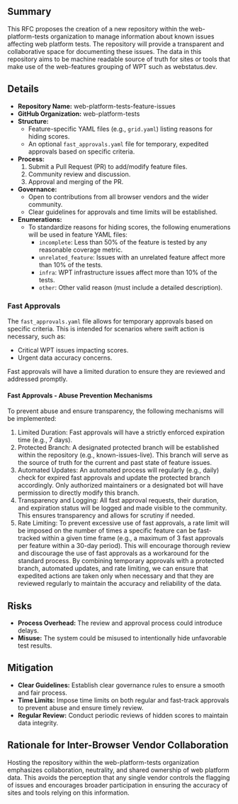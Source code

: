 ## Summary

This RFC proposes the creation of a new repository within the web-platform-tests organization to manage information about known issues affecting web platform tests. The repository will provide a transparent and collaborative space for documenting these issues. The data in this repository aims to be machine readable source of truth for sites or tools that make use of the web-features grouping of WPT such as webstatus.dev.

## Details

* **Repository Name:** web-platform-tests-feature-issues
* **GitHub Organization:** web-platform-tests
* **Structure:**
    * Feature-specific YAML files (e.g., `grid.yaml`) listing reasons for hiding scores.
    * An optional `fast_approvals.yaml` file for temporary, expedited approvals based on specific criteria.
* **Process:**
    1. Submit a Pull Request (PR) to add/modify feature files.
    2. Community review and discussion.
    3. Approval and merging of the PR.
* **Governance:**
    * Open to contributions from all browser vendors and the wider community.
    * Clear guidelines for approvals and time limits will be established.
* **Enumerations:**
    * To standardize reasons for hiding scores, the following enumerations will be used in feature YAML files:
        * `incomplete`: Less than 50% of the feature is tested by any reasonable coverage metric.
        * `unrelated_feature`: Issues with an unrelated feature affect more than 10% of the tests.
        * `infra`: WPT infrastructure issues affect more than 10% of the tests.
        * `other`: Other valid reason (must include a detailed description).

### Fast Approvals

The `fast_approvals.yaml` file allows for temporary approvals based on specific criteria. This is intended for scenarios where swift action is necessary, such as:

* Critical WPT issues impacting scores.
* Urgent data accuracy concerns.

Fast approvals will have a limited duration to ensure they are reviewed and addressed promptly.

#### Fast Approvals - Abuse Prevention Mechanisms
To prevent abuse and ensure transparency, the following mechanisms will be implemented:
1. Limited Duration: Fast approvals will have a strictly enforced expiration time (e.g., 7 days).
2. Protected Branch: A designated protected branch will be established within the repository (e.g., known-issues-live). This branch will serve as the source of truth for the current and past state of feature issues.
3. Automated Updates: An automated process will regularly (e.g., daily) check for expired fast approvals and update the protected branch accordingly. Only authorized maintainers or a designated bot will have permission to directly modify this branch.
4. Transparency and Logging: All fast approval requests, their duration, and expiration status will be logged and made visible to the community. This ensures transparency and allows for scrutiny if needed.
5. Rate Limiting: To prevent excessive use of fast approvals, a rate limit will be imposed on the number of times a specific feature can be fast-tracked within a given time frame (e.g., a maximum of 3 fast approvals per feature within a 30-day period). This will encourage thorough review and discourage the use of fast approvals as a workaround for the standard process.
By combining temporary approvals with a protected branch, automated updates, and rate limiting, we can ensure that expedited actions are taken only when necessary and that they are reviewed regularly to maintain the accuracy and reliability of the data.


## Risks

* **Process Overhead:** The review and approval process could introduce delays.
* **Misuse:** The system could be misused to intentionally hide unfavorable test results.

## Mitigation

* **Clear Guidelines:** Establish clear governance rules to ensure a smooth and fair process.
* **Time Limits:**  Impose time limits on both regular and fast-track approvals to prevent abuse and ensure timely review.
* **Regular Review:** Conduct periodic reviews of hidden scores to maintain data integrity.

## Rationale for Inter-Browser Vendor Collaboration

Hosting the repository within the web-platform-tests organization emphasizes collaboration, neutrality, and shared ownership of web platform data. This avoids the perception that any single vendor controls the flagging of issues and encourages broader participation in ensuring the accuracy of sites and tools relying on this information. 